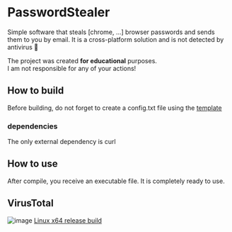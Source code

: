 # PasswordStealer

Simple software that steals [chrome, ...] browser passwords and sends them to you by email. 
It is a cross-platform solution and is not detected by antivirus 🤔

The project was created **for educational** purposes.  
I am not responsible for any of your actions!


## How to build

Before building, do not forget to create a config.txt file 
using the [template](config.txt.example)

### dependencies

The only external dependency is curl

## How to use

After compile, you receive an executable file. 
It is completely ready to use.

## VirusTotal
![image](https://github.com/JKearnsl/PasswordStealer/assets/76239707/5cb15591-d885-4aaa-9535-1a5ee06f1645)
[Linux x64 release build](https://www.virustotal.com/gui/file/dea281662a49ad7601245fe169a30f145937f196015ecd32901ab244a6a640b9?nocache=1)
